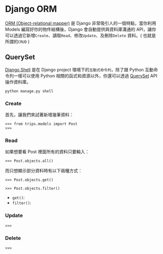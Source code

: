 # Django ORM

[ORM (Object-relational mapper)](https://docs.djangoproject.com/en/dev/topics/db/queries/) 是 Django 非常吸引人的一個特點，當你利用 Models 編寫好你的物件結構後，Django 會自動提供與資料庫溝通的 API，讓你可以透過它新增`Create`、讀取`Read`、修改`Update`、及刪除`Delete` 資料。( 也就是所謂的`CRUD` )

## QuerySet
[Django Shell](https://docs.djangoproject.com/en/dev/ref/django-admin/#django-admin-shell) 是在 Django project 環境下的`互動式命令列`，除了跟 Python 互動命令列一樣可以使用 Python 相關的函式和資源以外，你還可以透過 [QuerySet](https://docs.djangoproject.com/en/dev/ref/models/querysets/) API 操作資料庫。
```
python manage.py shell
```
### Create

首先，讓我們來試著新增幾筆資料：

```
>>> from trips.models import Post
>>>
```

### Read

如果想要看 Post 裡面所有的資料只要輸入：

```
>>> Post.objects.all()
```

而只想顯示部分資料時有以下兩種方式：
```
>>> Post.objects.get()

>>> Post.objects.filter()
```
- `get()`:
- `filter()`:

### Update



```
>>>
```

### Delete

```
>>>
```

